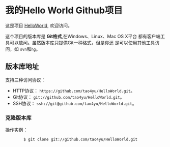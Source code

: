 # 我的Hello World Github项目

这是项目 [HelloWorld](https://github.com/tao4yu/HelloWorld),
欢迎访问。

这个项目的版本库是 **Git格式**,在Windows、Linux、Mac OS X平台
都有客户端工具可以放问。虽然版本库只提供Git一种格式，但是你还
是可以使用其他工具访问，如 ``svn``和``hg``。

## 版本库地址

支持三种访问协议：

* HTTP协议： `https://github.com/tao4yu/HelloWorld.git`。
* Git协议：  `git://github.com/tao4yu/HelloWorld.git`。
* SSH协议：  `ssh://git@github.com/tao4yu/HelloWorld.git`。

### 克隆版本库

操作实例： 

            $ git clone git://github.com/tao4yu/HelloWorld.git 
